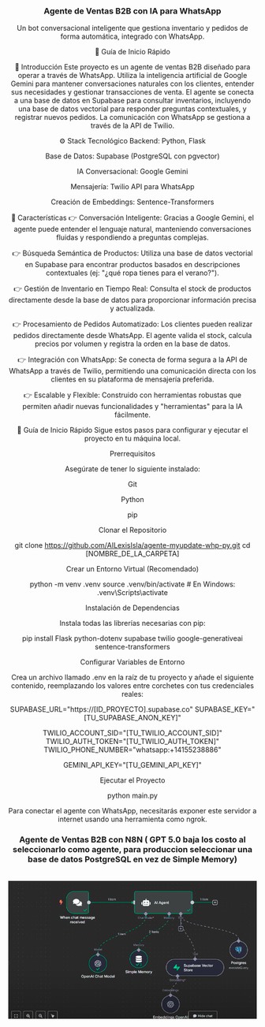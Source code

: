 <div align="center">

<h3 align="center">Agente de Ventas B2B con IA para WhatsApp</h3>

<div align="center">
Un bot conversacional inteligente que gestiona inventario y pedidos de forma automática, integrado con WhatsApp.

🤸 Guía de Inicio Rápido

<a name="introducción">🤖 Introducción</a>
Este proyecto es un agente de ventas B2B diseñado para operar a través de WhatsApp. Utiliza la inteligencia artificial de Google Gemini para mantener conversaciones naturales con los clientes, entender sus necesidades y gestionar transacciones de venta. El agente se conecta a una base de datos en Supabase para consultar inventarios, incluyendo una base de datos vectorial para responder preguntas contextuales, y registrar nuevos pedidos. La comunicación con WhatsApp se gestiona a través de la API de Twilio.

<a name="tech-stack">⚙️ Stack Tecnológico</a>
Backend: Python, Flask

Base de Datos: Supabase (PostgreSQL con pgvector)

IA Conversacional: Google Gemini

Mensajería: Twilio API para WhatsApp

Creación de Embeddings: Sentence-Transformers

<a name="features">🔋 Características</a>
👉 Conversación Inteligente: Gracias a Google Gemini, el agente puede entender el lenguaje natural, manteniendo conversaciones fluidas y respondiendo a preguntas complejas.

👉 Búsqueda Semántica de Productos: Utiliza una base de datos vectorial en Supabase para encontrar productos basados en descripciones contextuales (ej: "¿qué ropa tienes para el verano?").

👉 Gestión de Inventario en Tiempo Real: Consulta el stock de productos directamente desde la base de datos para proporcionar información precisa y actualizada.

👉 Procesamiento de Pedidos Automatizado: Los clientes pueden realizar pedidos directamente desde WhatsApp. El agente valida el stock, calcula precios por volumen y registra la orden en la base de datos.

👉 Integración con WhatsApp: Se conecta de forma segura a la API de WhatsApp a través de Twilio, permitiendo una comunicación directa con los clientes en su plataforma de mensajería preferida.

👉 Escalable y Flexible: Construido con herramientas robustas que permiten añadir nuevas funcionalidades y "herramientas" para la IA fácilmente.

<a name="quick-start">🤸 Guía de Inicio Rápido</a>
Sigue estos pasos para configurar y ejecutar el proyecto en tu máquina local.

Prerrequisitos

Asegúrate de tener lo siguiente instalado:

Git

Python

pip

Clonar el Repositorio

git clone https://github.com/AILexisIsla/agente-myupdate-whp-py.git
cd [NOMBRE_DE_LA_CARPETA]

Crear un Entorno Virtual (Recomendado)

python -m venv .venv
source .venv/bin/activate  # En Windows: .venv\Scripts\activate

Instalación de Dependencias

Instala todas las librerías necesarias con pip:

pip install Flask python-dotenv supabase twilio google-generativeai sentence-transformers

Configurar Variables de Entorno

Crea un archivo llamado .env en la raíz de tu proyecto y añade el siguiente contenido, reemplazando los valores entre corchetes con tus credenciales reales:

SUPABASE_URL="https://[ID_PROYECTO].supabase.co"
SUPABASE_KEY="[TU_SUPABASE_ANON_KEY]"

TWILIO_ACCOUNT_SID="[TU_TWILIO_ACCOUNT_SID]"
TWILIO_AUTH_TOKEN="[TU_TWILIO_AUTH_TOKEN]"
TWILIO_PHONE_NUMBER="whatsapp:+14155238886"

GEMINI_API_KEY="[TU_GEMINI_API_KEY]"

Ejecutar el Proyecto

python main.py

Para conectar el agente con WhatsApp, necesitarás exponer este servidor a internet usando una herramienta como ngrok.

<h3 align="center">Agente de Ventas B2B con N8N ( GPT 5.0 baja los costo al seleccionarlo como agente, para produccion seleccionar una base de datos PostgreSQL en vez de Simple Memory)</h3>

<br />
<img src="./assets/img/N8N-MYUPDATE.png" alt="Banner del Proyecto" width="700"/>
<br />

